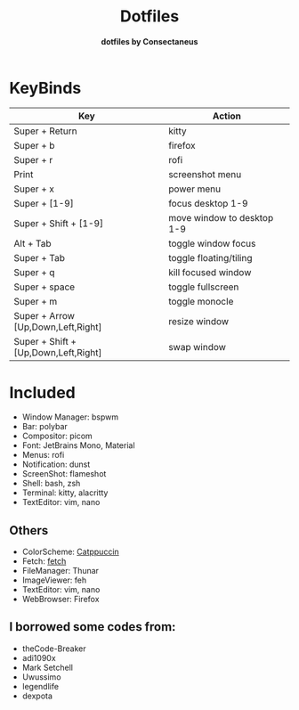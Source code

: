 <h1 align="center">Dotfiles</h1>
<h4 align="center">dotfiles by Consectaneus</h4>

<p align="center">
  <img src="">
</p>

# KeyBinds
| Key | Action |
| ----- | ----- |
| Super + Return | kitty |
| Super + b | firefox |
| Super + r | rofi |
| Print | screenshot menu |
| Super + x | power menu |
| Super + [1-9] | focus desktop 1-9 |
| Super + Shift + [1-9] | move window to desktop 1-9 |
| Alt + Tab | toggle window focus |
| Super + Tab | toggle floating/tiling |
| Super + q | kill focused window |
| Super + space | toggle fullscreen |
| Super + m | toggle monocle |
| Super + Arrow [Up,Down,Left,Right] | resize window |
| Super + Shift + [Up,Down,Left,Right] | swap window |

# Included
  - Window Manager: bspwm
  - Bar: polybar
  - Compositor: picom
  - Font: JetBrains Mono, Material
  - Menus: rofi
  - Notification: dunst
  - ScreenShot: flameshot
  - Shell: bash, zsh
  - Terminal: kitty, alacritty
  - TextEditor: vim, nano

## Others
  - ColorScheme: [Catppuccin](https://github.com/catppuccin)
  - Fetch: [fetch](https://github.com/Manas140/fetch)
  - FileManager: Thunar 
  - ImageViewer: feh
  - TextEditor: vim, nano
  - WebBrowser: Firefox
## I borrowed some codes from:
  - <a style="text-decoration: none;" href="https://github.com/theCode-Breaker">theCode-Breaker</a>
  - <a style="text-decoration: none;" href="https://github.com/adi1090x">adi1090x</a>
  - <a style="text-decoration: none;" href="https://stackoverflow.com/users/2836621/mark-setchell">Mark Setchell</a>
  - <a style="text-decoration: none;" href="https://github.com/uwussimo">Uwussimo</a>
  - <a style="text-decoration: none;" href="https://github.com/legendlife">legendlife</a>
  - <a style="text-decoration: none;" href="https://github.com/dexpota">dexpota</a>
